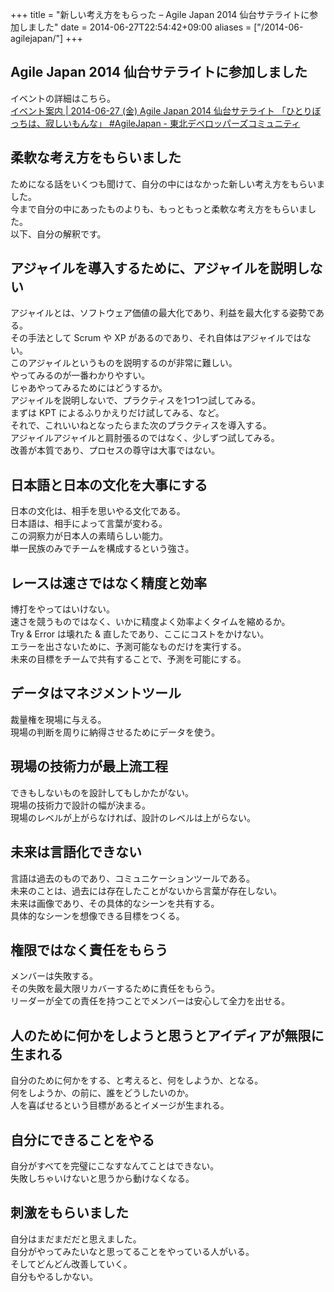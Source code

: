 +++
title = "新しい考え方をもらった – Agile Japan 2014 仙台サテライトに参加しました"
date = 2014-06-27T22:54:42+09:00
aliases = ["/2014-06-agilejapan/"]
+++

## Agile Japan 2014 仙台サテライトに参加しました
イベントの詳細はこちら。  
[イベント案内 | 2014-06-27 (金) Agile Japan 2014 仙台サテライト 「ひとりぼっちは、寂しいもんな」 #AgileJapan - 東北デベロッパーズコミュニティ](http://tohoku-dev.jp/modules/eguide/event.php?eid=262)

## 柔軟な考え方をもらいました
ためになる話をいくつも聞けて、自分の中にはなかった新しい考え方をもらいました。  
今まで自分の中にあったものよりも、もっともっと柔軟な考え方をもらいました。  
以下、自分の解釈です。

## アジャイルを導入するために、アジャイルを説明しない
アジャイルとは、ソフトウェア価値の最大化であり、利益を最大化する姿勢である。  
その手法として Scrum や XP があるのであり、それ自体はアジャイルではない。  
このアジャイルというものを説明するのが非常に難しい。  
やってみるのが一番わかりやすい。  
じゃあやってみるためにはどうするか。  
アジャイルを説明しないで、プラクティスを1つ1つ試してみる。  
まずは KPT によるふりかえりだけ試してみる、など。  
それで、これいいねとなったらまた次のプラクティスを導入する。  
アジャイルアジャイルと肩肘張るのではなく、少しずつ試してみる。  
改善が本質であり、プロセスの尊守は大事ではない。

## 日本語と日本の文化を大事にする
日本の文化は、相手を思いやる文化である。  
日本語は、相手によって言葉が変わる。  
この洞察力が日本人の素晴らしい能力。  
単一民族のみでチームを構成するという強さ。

## レースは速さではなく精度と効率
博打をやってはいけない。  
速さを競うものではなく、いかに精度よく効率よくタイムを縮めるか。  
Try & Error は壊れた & 直したであり、ここにコストをかけない。  
エラーを出さないために、予測可能なものだけを実行する。  
未来の目標をチームで共有することで、予測を可能にする。

## データはマネジメントツール
裁量権を現場に与える。  
現場の判断を周りに納得させるためにデータを使う。

## 現場の技術力が最上流工程
できもしないものを設計してもしかたがない。  
現場の技術力で設計の幅が決まる。  
現場のレベルが上がらなければ、設計のレベルは上がらない。

## 未来は言語化できない
言語は過去のものであり、コミュニケーションツールである。  
未来のことは、過去には存在したことがないから言葉が存在しない。  
未来は画像であり、その具体的なシーンを共有する。  
具体的なシーンを想像できる目標をつくる。

## 権限ではなく責任をもらう
メンバーは失敗する。  
その失敗を最大限リカバーするために責任をもらう。  
リーダーが全ての責任を持つことでメンバーは安心して全力を出せる。

## 人のために何かをしようと思うとアイディアが無限に生まれる
自分のために何かをする、と考えると、何をしようか、となる。  
何をしようか、の前に、誰をどうしたいのか。  
人を喜ばせるという目標があるとイメージが生まれる。

## 自分にできることをやる
自分がすべてを完璧にこなすなんてことはできない。  
失敗しちゃいけないと思うから動けなくなる。

## 刺激をもらいました
自分はまだまだだと思えました。  
自分がやってみたいなと思ってることをやっている人がいる。  
そしてどんどん改善していく。  
自分もやるしかない。
